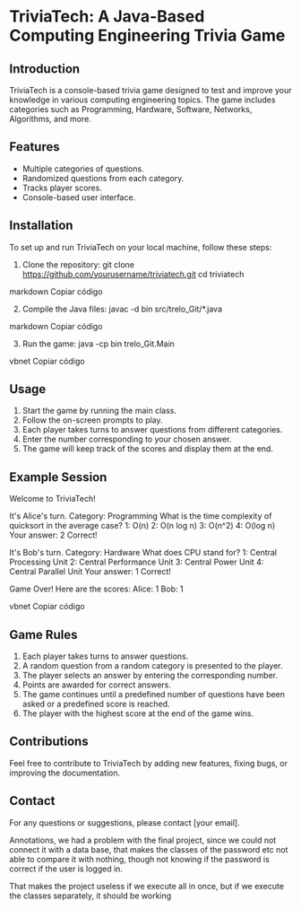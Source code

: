 # TriviaTech: A Java-Based Computing Engineering Trivia Game

## Introduction

TriviaTech is a console-based trivia game designed to test and improve your knowledge in various computing engineering topics. The game includes categories such as Programming, Hardware, Software, Networks, Algorithms, and more.

## Features

- Multiple categories of questions.
- Randomized questions from each category.
- Tracks player scores.
- Console-based user interface.

## Installation

To set up and run TriviaTech on your local machine, follow these steps:

1. Clone the repository:
git clone https://github.com/yourusername/triviatech.git
cd triviatech

markdown
Copiar código

2. Compile the Java files:
javac -d bin src/trelo_Git/*.java

markdown
Copiar código

3. Run the game:
java -cp bin trelo_Git.Main

vbnet
Copiar código

## Usage

1. Start the game by running the main class.
2. Follow the on-screen prompts to play.
3. Each player takes turns to answer questions from different categories.
4. Enter the number corresponding to your chosen answer.
5. The game will keep track of the scores and display them at the end.

## Example Session

Welcome to TriviaTech!

It's Alice's turn.
Category: Programming
What is the time complexity of quicksort in the average case?
1: O(n)
2: O(n log n)
3: O(n^2)
4: O(log n)
Your answer: 2
Correct!

It's Bob's turn.
Category: Hardware
What does CPU stand for?
1: Central Processing Unit
2: Central Performance Unit
3: Central Power Unit
4: Central Parallel Unit
Your answer: 1
Correct!

Game Over! Here are the scores:
Alice: 1
Bob: 1

vbnet
Copiar código

## Game Rules

1. Each player takes turns to answer questions.
2. A random question from a random category is presented to the player.
3. The player selects an answer by entering the corresponding number.
4. Points are awarded for correct answers.
5. The game continues until a predefined number of questions have been asked or a predefined score is reached.
6. The player with the highest score at the end of the game wins.

## Contributions

Feel free to contribute to TriviaTech by adding new features, fixing bugs, or improving the documentation.

## Contact

For any questions or suggestions, please contact [your email].


Annotations, we had a problem with the final project, since we could not connect it with a data base, that makes the classes of the password etc not able to compare it with nothing, though not knowing if the password is correct if the user is logged in.

That makes the project useless if we execute all in once, but if we execute the classes separately, it should be working
